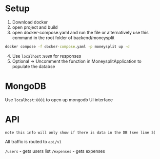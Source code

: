 # Setup

1) Download docker
2) open project and build
3) open docker-compose.yaml and run the file or alternatively use this command in the root folder of backend/moneysplit
```cmd
docker compose -f docker-compose.yaml -p moneysplit up -d
```
4) Use `localhost:8080` for responses
5) Optional -> Uncomment the function in MoneysplitApplication to populate the databse
# MongoDB

Use `localhost:8081` to open up mongodb UI interface


# API
`note this info will only show if there is data in the DB (see line 5)`

All traffic is routed to `api/v1`

`/users` - gets users list
`/expenses` - gets expenses


